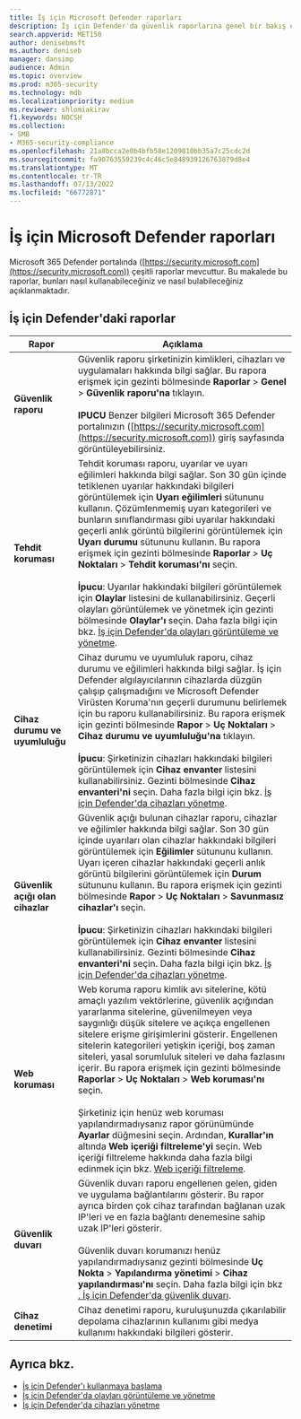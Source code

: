 ```yaml
---
title: İş için Microsoft Defender raporları
description: İş için Defender'da güvenlik raporlarına genel bir bakış elde edin. Raporlar algılanan tehditleri, uyarıları, güvenlik açıklarını ve cihaz durumunu gösterir.
search.appverid: MET150
author: denisebmsft
ms.author: deniseb
manager: dansimp
audience: Admin
ms.topic: overview
ms.prod: m365-security
ms.technology: mdb
ms.localizationpriority: medium
ms.reviewer: shlomiakirav
f1.keywords: NOCSH
ms.collection:
- SMB
- M365-security-compliance
ms.openlocfilehash: 21a8bcca2e0b4bfb58e1209810bb35a7c25cdc2d
ms.sourcegitcommit: fa90763559239c4c46c5e848939126763879d8e4
ms.translationtype: MT
ms.contentlocale: tr-TR
ms.lasthandoff: 07/13/2022
ms.locfileid: "66772871"
---
```

# <a name="reports-in-microsoft-defender-for-business"></a>İş için Microsoft Defender raporları

Microsoft 365 Defender portalında ([https://security.microsoft.com](https://security.microsoft.com)) çeşitli raporlar mevcuttur. Bu makalede bu raporlar, bunları nasıl kullanabileceğiniz ve nasıl bulabileceğiniz açıklanmaktadır.

## <a name="reports-in-defender-for-business"></a>İş için Defender'daki raporlar

|Rapor  |Açıklama  |
|---------|---------|
| **Güvenlik raporu**  | Güvenlik raporu şirketinizin kimlikleri, cihazları ve uygulamaları hakkında bilgi sağlar. Bu rapora erişmek için gezinti bölmesinde **Raporlar** > **Genel** > **Güvenlik raporu'na** tıklayın. <br/><br/>**IPUCU** Benzer bilgileri Microsoft 365 Defender portalınızın ([https://security.microsoft.com](https://security.microsoft.com)) giriş sayfasında görüntüleyebilirsiniz. |
| **Tehdit koruması**  | Tehdit koruması raporu, uyarılar ve uyarı eğilimleri hakkında bilgi sağlar. Son 30 gün içinde tetiklenen uyarılar hakkındaki bilgileri görüntülemek için **Uyarı eğilimleri** sütununu kullanın. Çözümlenmemiş uyarı kategorileri ve bunların sınıflandırması gibi uyarılar hakkındaki geçerli anlık görüntü bilgilerini görüntülemek için **Uyarı durumu** sütununu kullanın. Bu rapora erişmek için gezinti bölmesinde **Raporlar** > **Uç Noktaları** > **Tehdit koruması'nı** seçin. <br/><br/>**İpucu**: Uyarılar hakkındaki bilgileri görüntülemek için **Olaylar** listesini de kullanabilirsiniz. Geçerli olayları görüntülemek ve yönetmek için gezinti bölmesinde **Olaylar'ı** seçin. Daha fazla bilgi için bkz. [İş için Defender'da olayları görüntüleme ve yönetme](mdb-view-manage-incidents.md). |
| **Cihaz durumu ve uyumluluğu** | Cihaz durumu ve uyumluluk raporu, cihaz durumu ve eğilimleri hakkında bilgi sağlar. İş için Defender algılayıcılarının cihazlarda düzgün çalışıp çalışmadığını ve Microsoft Defender Virüsten Koruma'nın geçerli durumunu belirlemek için bu raporu kullanabilirsiniz. Bu rapora erişmek için gezinti bölmesinde **Rapor** > **Uç Noktaları** > **Cihaz durumu ve uyumluluğu'na** tıklayın. <br/><br/>**İpucu**: Şirketinizin cihazları hakkındaki bilgileri görüntülemek için **Cihaz envanter** listesini kullanabilirsiniz. Gezinti bölmesinde **Cihaz envanteri'ni** seçin. Daha fazla bilgi için bkz. [İş için Defender'da cihazları yönetme](mdb-manage-devices.md). |
| **Güvenlik açığı olan cihazlar** | Güvenlik açığı bulunan cihazlar raporu, cihazlar ve eğilimler hakkında bilgi sağlar. Son 30 gün içinde uyarıları olan cihazlar hakkındaki bilgileri görüntülemek için **Eğilimler** sütununu kullanın. Uyarı içeren cihazlar hakkındaki geçerli anlık görüntü bilgilerini görüntülemek için **Durum** sütununu kullanın. Bu rapora erişmek için gezinti bölmesinde **Rapor** > **Uç Noktaları** > **Savunmasız cihazlar'ı** seçin.<br/><br/>**İpucu**: Şirketinizin cihazları hakkındaki bilgileri görüntülemek için **Cihaz envanter** listesini kullanabilirsiniz. Gezinti bölmesinde **Cihaz envanteri'ni** seçin. Daha fazla bilgi için bkz. [İş için Defender'da cihazları yönetme](mdb-manage-devices.md). |
| **Web koruması** | Web koruma raporu kimlik avı sitelerine, kötü amaçlı yazılım vektörlerine, güvenlik açığından yararlanma sitelerine, güvenilmeyen veya saygınlığı düşük sitelere ve açıkça engellenen sitelere erişme girişimlerini gösterir. Engellenen sitelerin kategorileri yetişkin içeriği, boş zaman siteleri, yasal sorumluluk siteleri ve daha fazlasını içerir. Bu rapora erişmek için gezinti bölmesinde **Raporlar** > **Uç Noktaları** > **Web koruması'nı** seçin.<br/><br/>Şirketiniz için henüz web koruması yapılandırmadıysanız rapor görünümünde **Ayarlar** düğmesini seçin. Ardından, **Kurallar'ın** altında **Web içeriği filtreleme'yi** seçin. Web içeriği filtreleme hakkında daha fazla bilgi edinmek için bkz. [Web içeriği filtreleme](../defender-endpoint/web-content-filtering.md). |
| **Güvenlik duvarı** | Güvenlik duvarı raporu engellenen gelen, giden ve uygulama bağlantılarını gösterir. Bu rapor ayrıca birden çok cihaz tarafından bağlanan uzak IP'leri ve en fazla bağlantı denemesine sahip uzak IP'leri gösterir. <br/><br/>Güvenlik duvarı korumanızı henüz yapılandırmadıysanız gezinti bölmesinde **Uç Nokta** > **Yapılandırma yönetimi** > **Cihaz yapılandırması'nı** seçin. Daha fazla bilgi için bkz [. İş için Defender'da güvenlik duvarı](mdb-firewall.md). |
| **Cihaz denetimi** | Cihaz denetimi raporu, kuruluşunuzda çıkarılabilir depolama cihazlarının kullanımı gibi medya kullanımı hakkındaki bilgileri gösterir. |


## <a name="see-also"></a>Ayrıca bkz.

- [İş için Defender'ı kullanmaya başlama](mdb-get-started.md)
- [İş için Defender'da olayları görüntüleme ve yönetme](mdb-view-manage-incidents.md)
- [İş için Defender'da cihazları yönetme](mdb-manage-devices.md)
